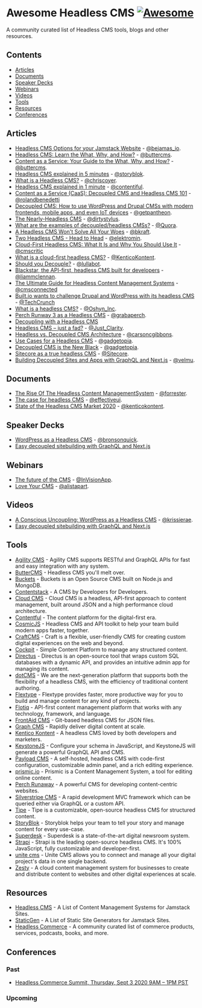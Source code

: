 <!--lint disable double-link-->

# Awesome Headless CMS [![Awesome](https://awesome.re/badge-flat2.svg)](https://awesome.re)

A community curated list of Headless CMS tools, blogs and other resources.


## Contents

* [Articles](#articles)
* [Documents](#documents)
* [Speaker Decks](#speaker-decks)
* [Webinars](#webinars)
* [Videos](#videos)
* [Tools](#tools)
* [Resources](#resources)
* [Conferences](#conferences)

## Articles

* [Headless CMS Options for your Jamstack Website](https://bejamas.io/blog/headless-cms/) - [@bejamas_io](https://twitter.com/bejamas_io).
* [Headless CMS: Learn the What, Why, and How?](https://buttercms.com/blog/headless-cms-learn-the-what-why-and-how) - [@buttercms](https://github.com/buttercms).
* [Content as a Service: Your Guide to the What, Why, and How?](https://buttercms.com/blog/content-as-a-service-your-guide-to-the-what-why-and-how) - [@buttercms](https://github..com/buttercms).
* [Headless CMS explained in 5 minutes](https://www.storyblok.com/tp/headless-cms-explained) - [@storyblok](https://github.com/storyblok/).
* [What is a Headless CMS?](https://css-tricks.com/what-is-a-headless-cms/) - [@chriscoyer](https://github.com/chriscoyier).
* [Headless CMS explained in 1 minute](https://www.contentful.com/r/knowledgebase/what-is-headless-cms/) - [@contentiful](https://github.com/contentful).
* [Content as a Service (CaaS): Decoupled CMS and Headless CMS 101](https://www.ibexa.co/blog/content-as-a-service-caas-decoupled-cms-and-headless-cms-101) - [@rolandbenedetti](https://twitter.com/rolandbenedetti)
* [Decoupled CMS: How to use WordPress and Drupal CMSs with modern frontends, mobile apps, and even IoT devices](https://pantheon.io/decoupled-cms) - [@getpantheon](https://twitter.com/getpantheon).
* [The Nearly-Headless CMS](https://alistapart.com/column/nearly-headless-cms) - [@dirtystylus](https://twitter.com/dirtystylus).
* [What are the examples of decoupled/headless CMSs?](https://qr.ae/pNPZuN) - [@Quora](https://twitter.com/Quora).
* [A Headless CMS Won't Solve All Your Woes](http://www.cmswire.com/web-cms/a-headless-cms-wont-solve-all-your-woes/) - [@bkraft](https://twitter.com/bkraft).
* [Two Headless CMS - Head to Head](https://medium.com/apegroup-texts/two-headless-cms-head-to-head-94ea26b0b80f#.cocaed99l) - [@elektromin](https://twitter.com/elektromin).
* [Cloud-First Headless CMS: What It Is and Why You Should Use It](https://www.cmscritic.com/cloud-first-headless-cms-what-it-is-and-why-you-should-use-it/) - [@cmscritic](https://.twitter.com/cmscritic)
* [What is a cloud-first headless CMS?](https://kontent.ai/blog/what-is-headless-cms) - [@KenticoKontent](https://twitter.com/kenticokontent).
* [Should you Decouple?](https://www.lullabot.com/articles/should-you-decouple) - [@lullabot](https://twitter.com/lullabot).
* [Blackstar, the API-first, headless CMS built for developers](http://withouttheloop.com/articles/2016-04-27-headless-cms/) - [@liammclennan](https://twitter.com/liammclennan).
* [The Ultimate Guide for Headless Content Management Systems](http://www.cms-connected.com/News-Archive/December-2016/The-Ultimate-Guide-for-Headless-Content-Management) - [@cmsconnected](https://twitter.com/cmsconnected)
* [Built.io wants to challenge Drupal and WordPress with its headless CMS](https://techcrunch.com/2016/03/10/built-io-wants-to-challenge-drupal-and-wordpress-with-its-headless-cms/.) - [@TechCrunch](https://twitter.com/techcrunch)
* [What is a headless CMS?](http://www.oshyn.com/Blogs/2016/december/Headless-CMS) - [@Oshyn_Inc](https://twitter.com/Oshyn_Inc).
* [Perch Runway 3 as a Headless CMS](https://grabaperch.com/blog/archive/perch-runway-3-as-a-headless-cms) - [@grabaperch](https://twitter.com/grabaperch).
* [Decoupling with a Headless CMS](https://symfony-cms.net/decoupling-headless-cms)
* [Headless CMS – just a fad?](http://www.digitalclaritygroup.com/headless-cms/) - [@Just_Clarity](https://twitter.com/Just_Clarity).
* [Headless vs. Decoupled CMS Architecture](https://hackernoon.com/headless-vs-decoupled-cms-architecture-e240838fbc99) - [@carsoncgibbons](https://twitter.com/carsoncgibbons).
* [Use Cases for a Headless CMS](http://gadgetopia.com/post/9743) - [@gadgetopia](https://twitter.com/gadgetopia/).
* [Decoupled CMS is the New Black](http://gadgetopia.com/post/7330) - [@gadgetopia](https://twitter.com/gadgetopia/).
* [Sitecore as a true headless CMS](https://www.sitecore.net/da-dk/company/blog/356/sitecore-as-a-true-headless-cms-4418) - [@Sitecore](https://twitter.com/Sitecore).
* [Building Decoupled Sites and Apps with GraphQL and Next.js](https://malloc.fi/building-decoupled-sites-and-apps-with-graphql-and-next-js) - [@velmu](https://twitter.com/velmu).

## Documents

<!--lint disable awesome-list-item-->
* [The Rise Of The Headless Content ManagementSystem](documents/the-rise-of-the-headless-cms.pdf) - [@forrester](https://twitter.com/forrester).
* [The case for headless CMS](documents/EffectiveUI_HeadlessCMS.pdf) - [@effectiveui](https://twitter.com/effectiveui/).
* [State of the Headless CMS Market 2020](https://tracker.kontent.ai/592920/state-of-the-headless-cms-market-2020) - [@kenticokontent](https://twitter.com/kenticokontent/).
<!--lint enable awesome-list-item-->

## Speaker Decks

* [WordPress as a Headless CMS](https://www.slideshare.net/WordCampSydney/wordpress-as-a-headless-cms) - [@bronsonquick](https://twitter.com/bronsonquick).
* [Easy decoupled sitebuilding with GraphQL and Next.js](https://janit.iki.fi/cms-graphql-nextjs/#/)

## Webinars

* [The future of the CMS](http://blog.invisionapp.com/the-future-of-the-cms/) - [@InVisionApp](https://twitter.com/InVisionApp).
* [Love Your CMS](https://alistapart.com/event/content-management) - [@alistapart](https://twitter.com/alistapart).

## Videos

* [A Conscious Uncoupling: WordPress as a Headless CMS](https://www.youtube.com/watch?v=RDx6G287WKo) - [@krissierae](https://twitter.com/krissierae).
* [Easy decoupled sitebuilding with GraphQL and Next.js](https://www.youtube.com/watch?v=XcWsa3s8GnE)

## Tools
* [Agility CMS](https://agilitycms.com/) - Agility CMS supports RESTful and GraphQL APIs for fast and easy integration with any system.
* [ButterCMS](https://buttercms.com/) - Headless CMS you'll melt over.
* [Buckets](http://buckets.io/) - Buckets is an Open Source CMS built on Node.js and MongoDB.
* [Contentstack](https://www.contentstack.com/developers-cms) - A CMS by Developers for Developers.
* [Cloud CMS](https://www.cloudcms.com/) - Cloud CMS is a headless, API-first approach to content management, built around JSON and a high performance cloud architecture.
* [Contentful](https://www.contentful.com/) - The content platform for the digital-first era.
* [CosmicJS](https://cosmicjs.com/) - Headless CMS and API toolkit to help your team build modern apps faster, together.
* [CraftCMS](https://craftcms.com/) - Craft is a flexible, user-friendly CMS for creating custom digital experiences on the web and beyond.
* [Cockpit](https://getcockpit.com/) - Simple Content Platform to manage any structured content.
* [Directus](https://getdirectus.com/) - Directus is an open-source tool that wraps custom SQL databases with a dynamic API, and provides an intuitive admin app for managing its content.
* [dotCMS](http://dotcms.com/) - We are the next-generation platform that supports both the flexibility of a headless CMS, with the efficiency of traditional content authoring.
* [Flextype](https://flextype.org/) - Flextype provides faster, more productive way for you to build and manage content for any kind of projects.
* [Flotiq](https://flotiq.com/) - API-first content management platform that works with any technology, framework, and language.
* [FrontAid CMS](https://frontaid.io/) - Git-based headless CMS for JSON files.
* [Graph CMS](https://graphcms.com/) - Rapidly deliver digital content at scale.
* [Kentico Kontent](https://kontent.ai/) - A headless CMS loved by both developers and marketers.
* [KeystoneJS](https://keystonejs.com/) - Configure your schema in JavaScript, and KeystoneJS will generate a powerful GraphQL API and CMS.
* [Payload CMS](https://payloadcms.com/) - A self-hosted, headless CMS with code-first configuration, customizable admin panel, and a rich editing experience.
* [prismic.io](https://prismic.io/) - Prismic is a Content Management System, a tool for editing online content.
* [Perch Runaway](https://perchrunway.com/) - A powerful CMS for developing content-centric websites.
* [Silverstripe CMS](https://www.silverstripe.org) - A rapid development MVC framework which can be queried either via GraphQL or a custom API.
* [Tipe](https://tipe.io/) - Tipe is a customizable, open-source headless CMS for structured content.
* [StoryBlok](https://www.storyblok.com/) - Storyblok helps your team to tell your story and manage content for every use-case.
* [Superdesk](https://www.superdesk.org/) - Superdesk is a state-of-the-art digital newsroom system.
* [Strapi](https://strapi.io/) - Strapi is the leading open-source headless CMS. It's 100% JavaScript, fully customizable and developer-first.
* [unite cms](https://www.unitecms.io/) - Unite CMS allows you to connect and manage all your digital project's data in one single backend.
* [Zesty](https://www.zesty.io/) - A cloud content management system for businesses to create and distribute content to websites and other digital experiences at scale.

## Resources

* [Headless CMS](https://headlesscms.org/) - A List of Content Management Systems for Jamstack Sites.
* [StaticGen](https://www.staticgen.com/) - A List of Static Site Generators for Jamstack Sites.
* [Headless Commerce](https://headlesscommerce.org/) - A community curated list of commerce products, services, podcasts, books, and more.

## Conferences

### Past

* [Headless Commerce Summit, Thursday, Sept 3 2020 9AM – 1PM PST](https://headlesscommercesummit.com/)

### Upcoming
